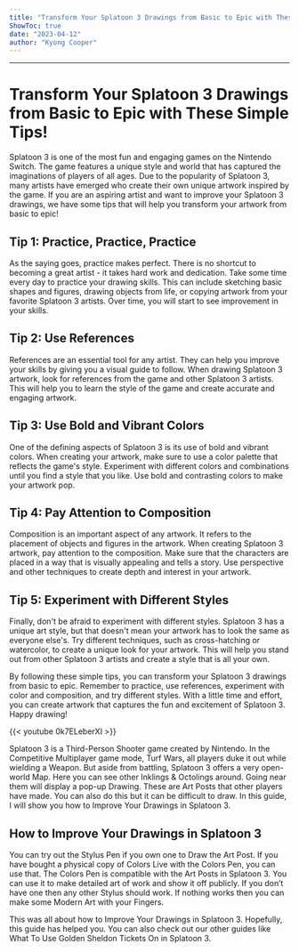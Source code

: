 ```yaml
---
title: "Transform Your Splatoon 3 Drawings from Basic to Epic with These Simple Tips!"
ShowToc: true 
date: "2023-04-12"
author: "Kyong Cooper"
---
```

*****
# Transform Your Splatoon 3 Drawings from Basic to Epic with These Simple Tips!

Splatoon 3 is one of the most fun and engaging games on the Nintendo Switch. The game features a unique style and world that has captured the imaginations of players of all ages. Due to the popularity of Splatoon 3, many artists have emerged who create their own unique artwork inspired by the game. If you are an aspiring artist and want to improve your Splatoon 3 drawings, we have some tips that will help you transform your artwork from basic to epic!

## Tip 1: Practice, Practice, Practice

As the saying goes, practice makes perfect. There is no shortcut to becoming a great artist - it takes hard work and dedication. Take some time every day to practice your drawing skills. This can include sketching basic shapes and figures, drawing objects from life, or copying artwork from your favorite Splatoon 3 artists. Over time, you will start to see improvement in your skills.

## Tip 2: Use References

References are an essential tool for any artist. They can help you improve your skills by giving you a visual guide to follow. When drawing Splatoon 3 artwork, look for references from the game and other Splatoon 3 artists. This will help you to learn the style of the game and create accurate and engaging artwork.

## Tip 3: Use Bold and Vibrant Colors

One of the defining aspects of Splatoon 3 is its use of bold and vibrant colors. When creating your artwork, make sure to use a color palette that reflects the game's style. Experiment with different colors and combinations until you find a style that you like. Use bold and contrasting colors to make your artwork pop.

## Tip 4: Pay Attention to Composition

Composition is an important aspect of any artwork. It refers to the placement of objects and figures in the artwork. When creating Splatoon 3 artwork, pay attention to the composition. Make sure that the characters are placed in a way that is visually appealing and tells a story. Use perspective and other techniques to create depth and interest in your artwork.

## Tip 5: Experiment with Different Styles

Finally, don't be afraid to experiment with different styles. Splatoon 3 has a unique art style, but that doesn't mean your artwork has to look the same as everyone else's. Try different techniques, such as cross-hatching or watercolor, to create a unique look for your artwork. This will help you stand out from other Splatoon 3 artists and create a style that is all your own.

By following these simple tips, you can transform your Splatoon 3 drawings from basic to epic. Remember to practice, use references, experiment with color and composition, and try different styles. With a little time and effort, you can create artwork that captures the fun and excitement of Splatoon 3. Happy drawing!

{{< youtube 0k7ELeberXI >}} 



Splatoon 3 is a Third-Person Shooter game created by Nintendo. In the Competitive Multiplayer game mode, Turf Wars, all players duke it out while wielding a Weapon. But aside from battling, Splatoon 3 offers a very open-world Map. Here you can see other Inklings & Octolings around. Going near them will display a pop-up Drawing. These are Art Posts that other players have made. You can also do this but it can be difficult to draw. In this guide, I will show you how to Improve Your Drawings in Splatoon 3.
 
## How to Improve Your Drawings in Splatoon 3
 

 
You can try out the Stylus Pen if you own one to Draw the Art Post. If you have bought a physical copy of Colors Live with the Colors Pen, you can use that. The Colors Pen is compatible with the Art Posts in Splatoon 3. You can use it to make detailed art of work and show it off publicly. If you don’t have one then any other Stylus should work. If nothing works then you can make some Modern Art with your Fingers.
 
This was all about how to Improve Your Drawings in Splatoon 3. Hopefully, this guide has helped you. You can also check out our other guides like What To Use Golden Sheldon Tickets On in Splatoon 3.




